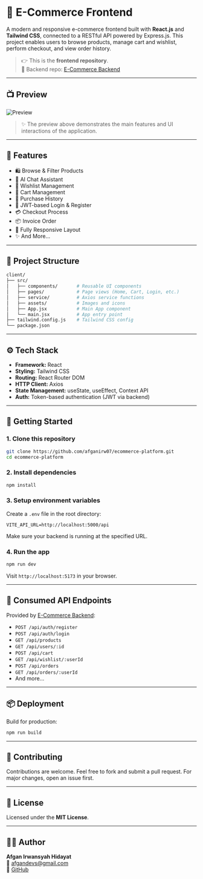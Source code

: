 
# 🛒 E-Commerce Frontend

A modern and responsive e-commerce frontend built with **React.js** and **Tailwind CSS**, connected to a RESTful API powered by Express.js. This project enables users to browse products, manage cart and wishlist, perform checkout, and view order history.

> 👉 This is the **frontend repository**.  
> 🔗 Backend repo: [E-Commerce Backend](https://github.com/afganirw07/be-projek-web-progdas)

---

## 📺 Preview

![Preview](https://your-image-url.com/preview.gif)

> ✨ The preview above demonstrates the main features and UI interactions of the application.

---
## 📌 Features

- 🛍️ Browse & Filter Products  
- 💬 AI Chat Assistant  
- 🧡 Wishlist Management  
- 🛒 Cart Management  
- 🧾 Purchase History  
- 🔐 JWT-based Login & Register  
- 💳 Checkout Process  
- 📦 Invoice Order 
- 📱 Fully Responsive Layout  
- ✨ And More...


---

## 🧱 Project Structure

```bash
client/
├── src/
│   ├── components/       # Reusable UI components
│   ├── pages/            # Page views (Home, Cart, Login, etc.)
│   ├── service/          # Axios service functions
│   ├── assets/           # Images and icons
│   ├── App.jsx           # Main App component
│   └── main.jsx          # App entry point
├── tailwind.config.js    # Tailwind CSS config
└── package.json
```

---

## ⚙️ Tech Stack

- **Framework:** React  
- **Styling:** Tailwind CSS  
- **Routing:** React Router DOM  
- **HTTP Client:** Axios  
- **State Management:** useState, useEffect, Context API
- **Auth:** Token-based authentication (JWT via backend)  

---

## 🚀 Getting Started

### 1. Clone this repository

```bash
git clone https://github.com/afganirw07/ecommerce-platform.git
cd ecommerce-platform
```

### 2. Install dependencies

```bash
npm install
```

### 3. Setup environment variables

Create a `.env` file in the root directory:

```env
VITE_API_URL=http://localhost:5000/api
```

Make sure your backend is running at the specified URL.

### 4. Run the app

```bash
npm run dev
```

Visit `http://localhost:5173` in your browser.

---

## 🔌 Consumed API Endpoints

Provided by [E-Commerce Backend](https://github.com/afganirw07/be-projek-web-progdas):

- `POST /api/auth/register`
- `POST /api/auth/login`
- `GET /api/products`
- `GET /api/users/:id`
- `POST /api/cart`
- `GET /api/wishlist/:userId`
- `POST /api/orders`
- `GET /api/orders/:userId`
- And more...

---

## 📦 Deployment

Build for production:

```bash
npm run build
```

---

## 🤝 Contributing

Contributions are welcome. Feel free to fork and submit a pull request. For major changes, open an issue first.

---

## 📄 License

Licensed under the **MIT License**.

---

## 👨‍💻 Author

**Afgan Irwansyah Hidayat**  
📧 afgandevs@gmail.com  
🔗 [GitHub](https://github.com/afganirw07)
